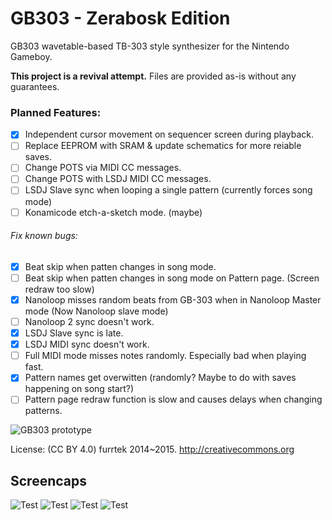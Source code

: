 # GB303 - Zerabosk Edition
GB303 wavetable-based TB-303 style synthesizer for the Nintendo Gameboy.

**This project is a revival attempt.** Files are provided as-is without any guarantees.

### Planned Features:
- [x] Independent cursor movement on sequencer screen during playback. 
- [ ] Replace EEPROM with SRAM & update schematics for more reiable saves.
- [ ] Change POTS via MIDI CC messages.
- [ ] Change POTS with LSDJ MIDI CC messages.
- [ ] LSDJ Slave sync when looping a single pattern (currently forces song mode)
- [ ] Konamicode etch-a-sketch mode. (maybe)
###### Fix known bugs:
- [x] Beat skip when patten changes in song mode.
- [ ] Beat skip when patten changes in song mode on Pattern page. (Screen redraw too slow)
- [x] Nanoloop misses random beats from GB-303 when in Nanoloop Master mode (Now Nanoloop slave mode)
- [ ] Nanoloop 2 sync doesn't work.
- [x] LSDJ Slave sync is late.
- [x] LSDJ MIDI sync doesn't work.
- [ ] Full MIDI mode misses notes randomly. Especially bad when playing fast.
- [x] Pattern names get overwitten (randomly? Maybe to do with saves happening on song start?)
- [ ] Pattern page redraw function is slow and causes delays when changing patterns.

![GB303 prototype](img/prot.jpg)

License: (CC BY 4.0) furrtek 2014~2015. http://creativecommons.org

## Screencaps

![Test](img/keyboard.png)
![Test](img/2dpad.png)
![Test](img/assign.png)
![Test](img/tracker.png)
